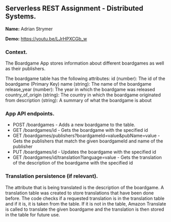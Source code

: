 ## Serverless REST Assignment - Distributed Systems.

__Name:__ Adrian Strymer

__Demo:__ https://youtu.be/LJrHPXCGb_w

### Context.

The Boardgame App stores information about different boardgames as well as their publishers.

The boardgame table has the following attributes:
id (number): The id of the boardgame (Primary Key)
name (string): The name of the boardgame
release_year (number): The year in which the boardgame was released
country_of_origin (string): The country in which the boardgame originated from
description (string): A summary of what the boardgame is about

### App API endpoints.
 
+ POST /boardgames - Adds a new boardgame to the table.
+ GET /boardgames/id - Gets the boardgame with the specified id
+ GET /boardgames/publishers?boardgameId=value&pubName=value - Gets the publishers that match the given boardgameId and name of the publisher
+ PUT /boardgames/id - Updates the boardgame with the specified id
+ GET /boardgames/id/translation?language=value - Gets the translation of the description of the boardgame with the specified id

### Translation persistence (if relevant).

The attribute that is being translated is the description of the boardgame. A translation table was created to store translations that have been done before. The code checks if a requested translation is in the translation table and if it is, it is taken from the table. If it is not in the table, Amazon Translate is called to translate the given boardgame and the translation is then stored in the table for future use.


